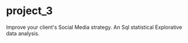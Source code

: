 # project_3
Improve your client's Social Media strategy. An Sql statistical Explorative data analysis.
